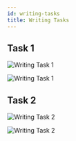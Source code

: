 ```yaml
---
id: writing-tasks
title: Writing Tasks
---
```


## Task 1

![Writing Task 1](assets/ielts/writing-task1a.jpeg)

![Writing Task 1](assets/ielts/writing-task1b.jpeg)

## Task 2

![Writing Task 2](assets/ielts/writing-task2a.jpeg)

![Writing Task 2](assets/ielts/writing-task2b.jpeg)
